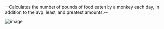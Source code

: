 
--Calculates the number of pounds of food eaten by a monkey each day, in addition to the avg, least, and greatest amounts.--


![image](https://user-images.githubusercontent.com/100173809/155297650-17d01d82-0a7b-4ded-aeb4-795b6969173c.png)
